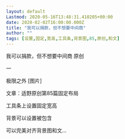 ```yaml
---
layout: default
Lastmod: 2020-05-16T13:48:31.410205+00:00
date: 2020-02-02T16:00:00.000Z
title: "我可以捐款，但不想要中间商"
author: ""
tags: [设置,固定,宽高,工具条,背景图,85,原创,和文]
---
```


我可以捐款，但不想要中间商 原创

一

极限之外 \[图片\]

文章：适野原创第85篇固定布局

工具条上设置固定宽高

背景可以设置被包含

可以完美对齐背景图和文...

